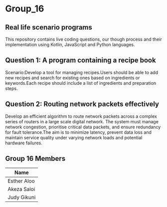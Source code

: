 # Group_16
## Real life scenario programs
This repository contains live coding questions, our though process and their implementation using Kotlin, JavaScript and Python languages.  

## Question 1: A program containing a recipe book
Scenario:Develop a tool for managing recipes.Users should be able to add new recipes and search for existing ones based on ingredients or keywords.Each recipe  should include a list of ingredients and preparation steps.     

## Question 2: Routing network packets effectively
Develop an efficient algorithm to route network packets across a complex series of routers in a large scale digital network. The system must manage network congestion, prioritise critical data packets, and ensure redundancy for fault tolerance.The aim is to minimize latency, prevent data loss and maintain service quality under varying network loads and potential hardware failures.


## Group 16 Members
|      Name     |
|---------------|
|  Esther Aloo  |
|  Akeza Saloi  |
|  Judy Gikuni  |

